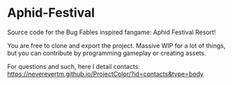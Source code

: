 # Aphid-Festival
Source code for the Bug Fables inspired fangame: Aphid Festival Resort!

You are free to clone and export the project.
Massive WIP for a lot of things, but you can contribute by programming gameplay or creating assets.

For questions and such, here I detail contacts:
https://neverevertm.github.io/ProjectColor/?id=contacts&type=body